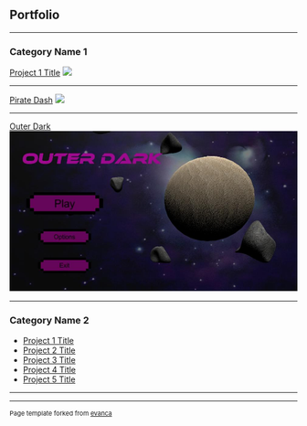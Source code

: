 ## Portfolio

---

### Category Name 1 

[Project 1 Title](/sample_page)
<img src="images/dummy_thumbnail.jpg?raw=true"/>

---
[Pirate Dash](https://www.linkedin.com/posts/nadia-nadeem-a96a34156_first-game-university-activity-6596871049130979328-J2cW)
<img src="images/piratedash.jpg?raw=true"/>

---
[Outer Dark](https://globalgamejam.org/2020/games/outer-dark-8)
<img src="images/outerdark.jpg?raw=true"/>

---

### Category Name 2

- [Project 1 Title](http://example.com/)
- [Project 2 Title](http://example.com/)
- [Project 3 Title](http://example.com/)
- [Project 4 Title](http://example.com/)
- [Project 5 Title](http://example.com/)

---




---
<p style="font-size:11px">Page template forked from <a href="https://github.com/evanca/quick-portfolio">evanca</a></p>
<!-- Remove above link if you don't want to attibute -->
